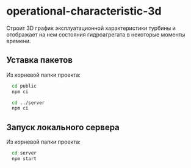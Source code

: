 # operational-characteristic-3d
Строит 3D график эксплуатационной характеристики турбины и отображает на нем состояния гидроагрегата в некоторые моменты времени.

## Уставка пакетов
Из корневой папки проекта:
```bash
  cd public
  npm ci

  cd ../server
  npm ci
```

## Запуск локального сервера
Из корневой папки проекта:
```bash
  cd server
  npm start
```